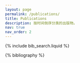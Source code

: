 ```yaml
---
layout: page
permalink: /publications/
title: Publications
description: 按时间倒序分类的出版物。
nav: true
nav_order: 2
---
```


<!-- _pages/publications.md -->

<!-- Bibsearch Feature -->

{% include bib_search.liquid %}

<div class="publications">
<div class="circleline">
<div class="circle"></div>
<div class="line"></div>
</div>
{% bibliography %}

</div>
